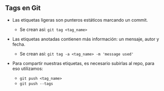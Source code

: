 ## Tags en Git

* Las etiquetas ligeras son punteros estáticos marcando un commit.
  * Se crean así: `git tag <tag_name>`

* Las etiquetas anotadas contienen más información: un mensaje, autor y fecha.
  * Se crean así: `git tag -a <tag_name> -m 'message used'`

* Para compartir nuestras etiquetas, es necesario subirlas al repo, para eso utilizamos:
  * `git push <tag_name>`
  * `git push --tags`


